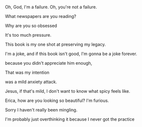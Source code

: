 Oh, God, I'm a failure.  Oh, you're not a failure.

What newspapers are you reading?

Why are you so obsessed

It's too much pressure.

This book is my one shot at preserving my legacy.

I'm a joke, and if this book isn't good,  I'm gonna be a joke forever.

because you didn't appreciate him enough,

That was my intention

was a mild anxiety attack.

Jesus, if that's mild,  I don't want to know what spicy feels like.

Erica, how are you looking so beautiful?  I'm furious.

Sorry I haven't really been mingling.

I'm probably just overthinking it  because I never got the practice